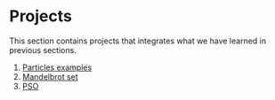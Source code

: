 # Projects

This section contains projects that integrates what we have learned in previous sections.

1. [Particles examples](./01-particles)
2. [Mandelbrot set](./02-mandelbrot)
3. [PSO](./02-pso)
